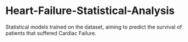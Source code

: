 # Heart-Failure-Statistical-Analysis
Statistical models trained on the dataset, aiming to predict the survival of patients that suffered Cardiac Failure.
